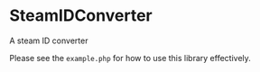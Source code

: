# SteamIDConverter
A steam ID converter

Please see the `example.php` for how to use this library effectively.
